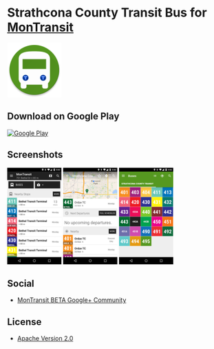 # Strathcona County Transit Bus for [MonTransit](https://github.com/mtransitapps/mtransit-for-android)

<img width="25%" height="25%" src="https://raw.githubusercontent.com/mtransitapps/ca-strathcona-county-transit-bus-android/master/pub/hi-res-app-icon.png"/>

## Download on Google Play

[![Google Play](https://developer.android.com/images/brand/en_app_rgb_wo_60.png)](https://play.google.com/store/apps/details?id=org.mtransit.android.ca_strathcona_county_transit_bus)

## Screenshots

<img width="25%" height="25%" src="https://raw.githubusercontent.com/mtransitapps/ca-strathcona-county-transit-bus-android/master/pub/screenshot-phone-1.png"/>
<img width="25%" height="25%" src="https://raw.githubusercontent.com/mtransitapps/ca-strathcona-county-transit-bus-android/master/pub/screenshot-phone-2.png"/>
<img width="25%" height="25%" src="https://raw.githubusercontent.com/mtransitapps/ca-strathcona-county-transit-bus-android/master/pub/screenshot-phone-3.png"/>

## Social

* [MonTransit BETA Google+ Community](https://plus.google.com/communities/111796337224469270605)

## License

* [Apache Version 2.0](http://www.apache.org/licenses/LICENSE-2.0.html)
